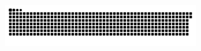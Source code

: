 <picture>
  <source media="(prefers-color-scheme: dark)" srcset="https://raw.githubusercontent.com/MarineHakobyan/MarineHakobyan/5326fad458f43b4906033d21a987b954df94fa52/github-contribution-grid-snake-dark.svg" />
  <source media="(prefers-color-scheme: light)" srcset="https://raw.githubusercontent.com/MarineHakobyan/MarineHakobyan/5326fad458f43b4906033d21a987b954df94fa52/github-contribution-grid-snake.svg" />
  <img alt="github-snake" src="https://raw.githubusercontent.com/MarineHakobyan/MarineHakobyan/5326fad458f43b4906033d21a987b954df94fa52/github-contribution-grid-snake-dark.svg" />
</picture>
